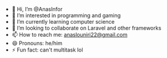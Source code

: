 - 👋 Hi, I’m @AnasInfor
- 👀 I’m interested in programming and gaming
- 🌱 I’m currently learning computer science
- 💞️ I’m looking to collaborate on Laravel and other frameworks
- 📫 How to reach me: anaslouniri22@gmail.com
- 😄 Pronouns: he/him
- ⚡ Fun fact: can't multitask lol

<!---
AnasInfor/AnasInfor is a ✨ special ✨ repository because its `README.md` (this file) appears on your GitHub profile.
You can click the Preview link to take a look at your changes.
--->
